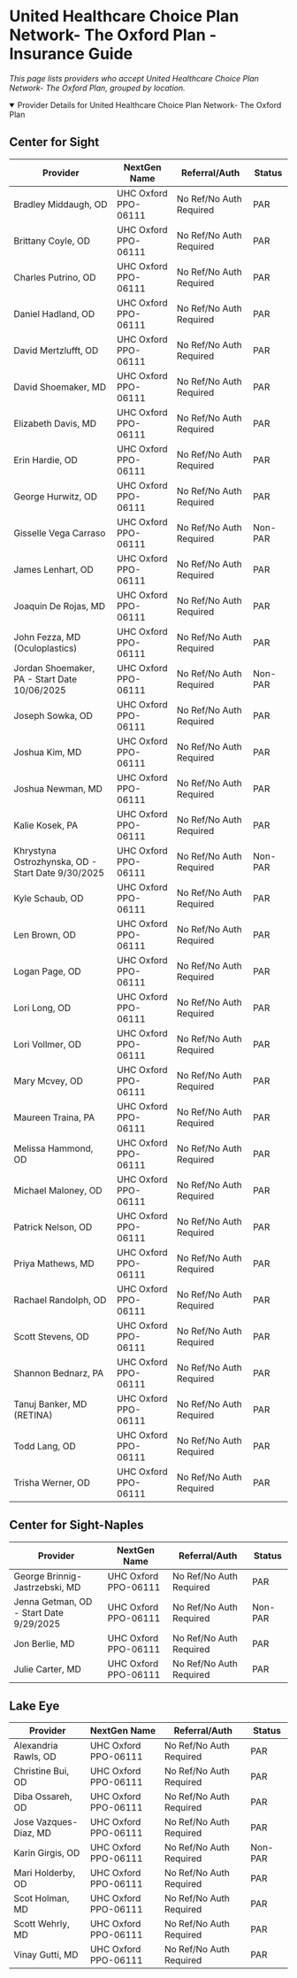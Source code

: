 # United Healthcare Choice Plan Network- The Oxford Plan - Insurance Guide

*This page lists providers who accept United Healthcare Choice Plan Network- The Oxford Plan, grouped by location.*

<details open><summary>Provider Details for United Healthcare Choice Plan Network- The Oxford Plan</summary>

## Center for Sight

| Provider | NextGen Name | Referral/Auth | Status |
|----------|-------------|--------------|--------|
| Bradley Middaugh, OD | UHC Oxford PPO-06111 | No Ref/No Auth Required | PAR |
| Brittany Coyle, OD | UHC Oxford PPO-06111 | No Ref/No Auth Required | PAR |
| Charles Putrino, OD | UHC Oxford PPO-06111 | No Ref/No Auth Required | PAR |
| Daniel Hadland, OD | UHC Oxford PPO-06111 | No Ref/No Auth Required | PAR |
| David Mertzlufft, OD | UHC Oxford PPO-06111 | No Ref/No Auth Required | PAR |
| David Shoemaker, MD | UHC Oxford PPO-06111 | No Ref/No Auth Required | PAR |
| Elizabeth Davis, MD | UHC Oxford PPO-06111 | No Ref/No Auth Required | PAR |
| Erin Hardie, OD | UHC Oxford PPO-06111 | No Ref/No Auth Required | PAR |
| George Hurwitz, OD | UHC Oxford PPO-06111 | No Ref/No Auth Required | PAR |
| Gisselle Vega Carraso | UHC Oxford PPO-06111 | No Ref/No Auth Required | Non-PAR |
| James Lenhart, OD | UHC Oxford PPO-06111 | No Ref/No Auth Required | PAR |
| Joaquin De Rojas, MD | UHC Oxford PPO-06111 | No Ref/No Auth Required | PAR |
| John Fezza, MD (Oculoplastics) | UHC Oxford PPO-06111 | No Ref/No Auth Required | PAR |
| Jordan Shoemaker, PA - Start Date 10/06/2025 | UHC Oxford PPO-06111 | No Ref/No Auth Required | Non-PAR |
| Joseph Sowka, OD | UHC Oxford PPO-06111 | No Ref/No Auth Required | PAR |
| Joshua Kim, MD | UHC Oxford PPO-06111 | No Ref/No Auth Required | PAR |
| Joshua Newman, MD | UHC Oxford PPO-06111 | No Ref/No Auth Required | PAR |
| Kalie Kosek, PA | UHC Oxford PPO-06111 | No Ref/No Auth Required | PAR |
| Khrystyna Ostrozhynska, OD - Start Date 9/30/2025 | UHC Oxford PPO-06111 | No Ref/No Auth Required | Non-PAR |
| Kyle Schaub, OD | UHC Oxford PPO-06111 | No Ref/No Auth Required | PAR |
| Len Brown, OD | UHC Oxford PPO-06111 | No Ref/No Auth Required | PAR |
| Logan Page, OD | UHC Oxford PPO-06111 | No Ref/No Auth Required | PAR |
| Lori Long, OD | UHC Oxford PPO-06111 | No Ref/No Auth Required | PAR |
| Lori Vollmer, OD | UHC Oxford PPO-06111 | No Ref/No Auth Required | PAR |
| Mary Mcvey, OD | UHC Oxford PPO-06111 | No Ref/No Auth Required | PAR |
| Maureen Traina, PA | UHC Oxford PPO-06111 | No Ref/No Auth Required | PAR |
| Melissa Hammond, OD | UHC Oxford PPO-06111 | No Ref/No Auth Required | PAR |
| Michael Maloney, OD | UHC Oxford PPO-06111 | No Ref/No Auth Required | PAR |
| Patrick Nelson, OD | UHC Oxford PPO-06111 | No Ref/No Auth Required | PAR |
| Priya Mathews, MD | UHC Oxford PPO-06111 | No Ref/No Auth Required | PAR |
| Rachael Randolph, OD | UHC Oxford PPO-06111 | No Ref/No Auth Required | PAR |
| Scott Stevens, OD | UHC Oxford PPO-06111 | No Ref/No Auth Required | PAR |
| Shannon Bednarz, PA | UHC Oxford PPO-06111 | No Ref/No Auth Required | PAR |
| Tanuj Banker, MD (RETINA) | UHC Oxford PPO-06111 | No Ref/No Auth Required | PAR |
| Todd Lang, OD | UHC Oxford PPO-06111 | No Ref/No Auth Required | PAR |
| Trisha Werner, OD | UHC Oxford PPO-06111 | No Ref/No Auth Required | PAR |

## Center for Sight-Naples

| Provider | NextGen Name | Referral/Auth | Status |
|----------|-------------|--------------|--------|
| George Brinnig-Jastrzebski, MD | UHC Oxford PPO-06111 | No Ref/No Auth Required | PAR |
| Jenna Getman, OD - Start Date 9/29/2025 | UHC Oxford PPO-06111 | No Ref/No Auth Required | Non-PAR |
| Jon Berlie, MD | UHC Oxford PPO-06111 | No Ref/No Auth Required | PAR |
| Julie Carter, MD | UHC Oxford PPO-06111 | No Ref/No Auth Required | PAR |

## Lake Eye 

| Provider | NextGen Name | Referral/Auth | Status |
|----------|-------------|--------------|--------|
| Alexandria Rawls, OD | UHC Oxford PPO-06111 | No Ref/No Auth Required | PAR |
| Christine Bui, OD | UHC Oxford PPO-06111 | No Ref/No Auth Required | PAR |
| Diba Ossareh, OD | UHC Oxford PPO-06111 | No Ref/No Auth Required | PAR |
| Jose Vazques-Diaz, MD | UHC Oxford PPO-06111 | No Ref/No Auth Required | PAR |
| Karin Girgis, OD | UHC Oxford PPO-06111 | No Ref/No Auth Required | Non-PAR |
| Mari Holderby, OD | UHC Oxford PPO-06111 | No Ref/No Auth Required | PAR |
| Scot Holman, MD | UHC Oxford PPO-06111 | No Ref/No Auth Required | PAR |
| Scott Wehrly, MD | UHC Oxford PPO-06111 | No Ref/No Auth Required | PAR |
| Vinay Gutti, MD | UHC Oxford PPO-06111 | No Ref/No Auth Required | PAR |

</details>

